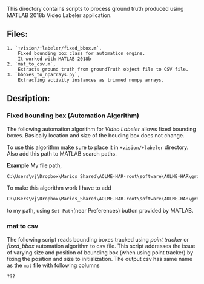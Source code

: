 This directory contains scripts to process ground truth produced using
MATLAB 2018b Video Labeler application.

## Files:
	1. `+vision/+labeler/fixed_bbox.m`,
		Fixed bounding box class for automation engine.
		It worked with MATLAB 2018b
	2. `mat_to_csv.m`, 
		Extracts ground truth from groundTruth object file to CSV file.
	3. `bboxes_to_nparrays.py`,
		Extracting activity instances as trimmed numpy arrays.

## Desription:
### Fixed bounding box (Automation Algorithm)
The following automation algorithm for *Video Labeler* allows 
fixed bounding boxes. Basically location and size of the
bouding box does not change.

To use this algorithm make sure to place it in `+vision/+labeler` directory.
Also add this path to MATLAB search paths.

**Example**
My file path,
```bash
C:\Users\vj\Dropbox\Marios_Shared\AOLME-HAR-root\software\AOLME-HAR\ground-truth\MATLAB-video-labeler\+vision\+labeler\fixed_bbox.m
```
To make this algorithm work I have to add
```bash
C:\Users\vj\Dropbox\Marios_Shared\AOLME-HAR-root\software\AOLME-HAR\ground-truth\MATLAB-video-labeler
```
to my path, using `Set Path`(near Preferences) button provided by MATLAB.

### mat to csv
The following script reads bounding boxes tracked using *point tracker* or *fixed_bbox*
automation algorithm to csv file. This script addresses the issue of varying size and
position of bounding box (when using point tracker) by fixing the position and size to
initialization.
The output csv has same name as the `mat` file with following columns
```bash
???
```

